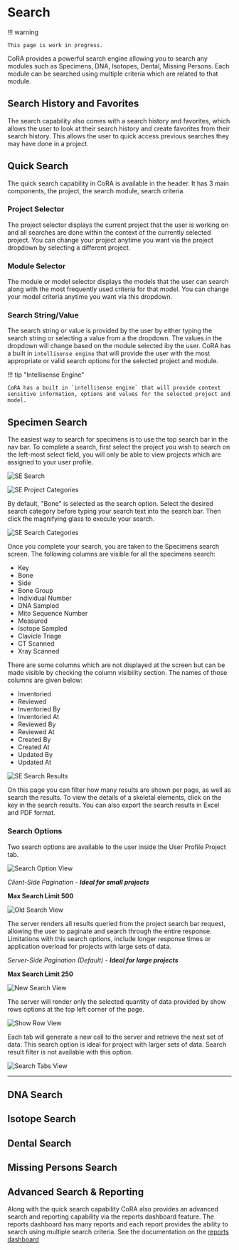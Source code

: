 # Search

!!! warning

    This page is work in progress.

CoRA provides a powerful search engine allowing you to search any modules such as Specimens, DNA, Isotopes, Dental, Missing Persons. 
Each module can be searched using multiple criteria which are related to that module. 

## Search History and Favorites
The search capability also comes with a search history and favorites, which allows the user to look at their search history and
create favorites from their search history. This allows the user to quick access previous searches they may have done in a project.

## Quick Search
The quick search capability in CoRA is available in the header. It has 3 main components, the project, the search module, search criteria.

### Project Selector
The project selector displays the current project that the user is working on and all searches are done within the context of the currently selected project.
You can change your project anytime you want via the project dropdown by selecting a different project.

### Module Selector
The module or model selector displays the models that the user can search along with the most frequently used criteria for that model.
You can change your model criteria anytime you want via this dropdown.

### Search String/Value
The search string or value is provided by the user by either typing the search string or selecting a value from a the dropdown.
The values in the dropdown will change based on the module selected iby the user. CoRA has a built in `intellisense engine` that will provide 
the user with the most appropriate or valid search options for the selected project and module.


!!! tip "Intellisense Engine"

    CoRA has a built in `intellisense engine` that will provide context sensitive information, options and values for the selected project and model.

## Specimen Search

The easiest way to search for specimens is to use the top search bar in the nav bar.
To complete a search, first select the project you wish to search on the left-most select field, you will only be able to view projects which are assigned to your user profile. 

![SE Search](../../assets/screenshots/specimens/topNavBar.png)

![SE Project Categories](../../assets/screenshots/specimens/projectCategories.png)

By default, "Bone" is selected as the search option. Select the desired search category before typing your search text into the search bar. Then click the magnifying glass to execute your search.

![SE Search Categories](../../assets/screenshots/specimens/searchCategories.png)

Once you complete your search, you are taken to the Specimens search screen. The following columns are visible for all the specimens search:

- Key
- Bone
- Side
- Bone Group
- Individual Number
- DNA Sampled
- Mito Sequence Number
- Measured
- Isotope Sampled
- Clavicle Triage
- CT Scanned
- Xray Scanned

There are some columns which are not displayed at the screen but can be made visible by checking the column visibility section. The names of those columns are given below:
- Inventoried
- Reviewed
- Inventoried By
- Inventoried At
- Reviewed By
- Reviewed At
- Created By
- Created At
- Updated By
- Updated At


![SE Search Results](../../assets/screenshots/specimens/seSearch.gif)

On this page you can filter how many results are shown per page, as well as search the results.
To view the details of a skeletal elements, click on the key in the search results. You can also export the search results in Excel and PDF format. 

### Search Options
Two search options are available to the user inside the User Profile Project tab.

![Search Option View](../../assets/screenshots/specimens/searchOption.png)

*Client-Side Pagination - **Ideal for small projects***

**Max Search Limit 500**

![Old Search View](../../assets/screenshots/specimens/oldSearch.png)

The server renders all results queried from the project search bar request, allowing the user to paginate and search through the entire response. Limitations with this search options, include longer response times or application overload for projects with large sets of data.  

*Server-Side Pagination (Default) - **Ideal for large projects***

**Max Search Limit 250**

![New Search View](../../assets/screenshots/specimens/newSearch.gif)

The server will render only the selected quantity of data provided by show rows options at the top left corner of the page. 

![Show Row View](../../assets/screenshots/specimens/showRows.png)

Each tab will generate a new call to the server and retrieve the next set of data. This search option is ideal for project with larger sets of data. Search result filter is not available with this option.  

![Search Tabs View](../../assets/screenshots/specimens/searchPagination.png)

---------------

## DNA Search


## Isotope Search


## Dental Search


## Missing Persons Search


## Advanced Search & Reporting

Along with the quick search capability CoRA also provides an advanced search and reporting capability via the reports dashboard feature. 
The reports dashboard has many reports and each report provides the ability to search using multiple search criteria. See the documentation
on the [reports dashboard](../reports/index.md)
